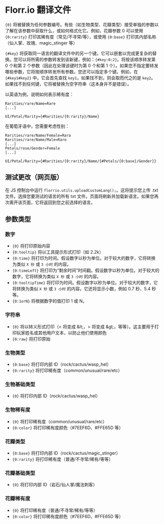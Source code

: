 # Florr.io 翻译文件

`{0}` 将被替换为任何参数编号。有些（如生物类型、花瓣类型）接受单独的参数以了解在该参数中获取什么，或如何格式化它。例如，花瓣参数 0 可以使用 `{0:rarity}` 打印其稀有度（常见/不寻常/等），或使用 `{0:base}` 打印其内部名称（仙人掌、玫瑰、magic_stinger 等）

`{#key}` 将获取同一语言的翻译文件中的另一个键。它可以嵌套以完成更复杂的替换。您可以将所需的参数转发到该新键，例如：`{#key:0:2}`。将按该顺序转发第 0 个和第 2 个参数（因此在处理该键时为第 0 个和第 1 个）。如果您不指定要转发哪些参数，它将按顺序转发所有参数。您还可以指定多个键。例如，在 `{#key1#key2}` 中，它会首先查找 `key1`，如果找不到，则会取而代之的是 `key2`。如果找不到任何键，它将被替换为空字符串（这本身并不是错误）。


以英语为例，说明如何表示稀有度：
```
Rarities/rare/Name=Rare
[...]

UI/Petal/Rarity={#Rarities/{0:rarity}/Name}
```

在葡萄牙语中，您需要考虑性别：

```
Rarities/rare/Name/Female=Rara
Rarities/rare/Name/Male=Raro
[...]
Petals/rose/G​​ender=Female
[...]

UI/Petal/Rarity={#Rarities/{0:rarity}/Name/{#Petals/{0:base}/Gender}}
```

## 测试更改（网页版）

在 JS 控制台中运行 `florrio.utils.uploadCustomLang();`。这将提示您上传 .txt 文件。选择您要测试的语言的所有 txt 文件。页面将刷新并加载新语言。如果您再次离开该页面，它将返回到您之前选择的语言。

## 参数类型

### 数字
- `{0}` 将打印原始内容
- `{0:tooltip}` 将以工具提示形式打印（如 2.2k）
- `{0:time}` 将打印为时间。假设数字以秒为单位。对于较大的数字，它将转换为类似 `X 秒` 或 `3 小时` 的内容。
- `{0:timeLeft}` 将打印为“剩余时间”时间戳。假设数字以秒为单位。对于较大的数字，它将转换为类似 `X 秒` 或 `3 小时` 的内容。
- `{0:tooltipTime}` 将打印为时间。假设数字以秒为单位。对于较大的数字，它将转换为类似 `X 秒` 或 `3 小时` 的内容。它还将显示小数，例如 0.7 秒、5.4 秒等。
- `{0:1orN}` 将根据数字的值打印 1 或 N。

### 字符串
- `{0}` 将以转义形式打印（< 将变成 &amp;lt;，> 将变成 &amp;gt;，等等）。这主要用于打印玩家姓名或其他用户文本，以防止他们使用颜色
- `{0:raw}` 将打印原始

### 生物类型
- `{0:base}` 将打印内部 ID（rock/cactus/wasp_hel）
- `{0:rarity}` 将打印稀有度（common/unusual/rare/etc）

### 生物基础类型
- `{0}` 将打印内部 ID（rock/cactus/wasp_hel）

### 生物稀有度
- `{0}` 将打印稀有度（common/unusual/rare/etc）
- `{0:color}` 将打印稀有度颜色（#7EEF6D、#FFE65D 等）

### 花瓣类型
- `{0:base}` 将打印内部 ID（rock/cactus/magic_stinger）
- `{0:rarity}` 将打印稀有度（普通/不寻常/稀有/等等）

### 花瓣基础类型
- `{0}` 将打印内部 ID（岩石/仙人掌/魔法刺客）

### 花瓣稀有度
- `{0}` 将打印稀有度（普通/不寻常/稀有/等等）
- `{0:color}` 将打印稀有度颜色（#7EEF6D、#FFE65D 等）
